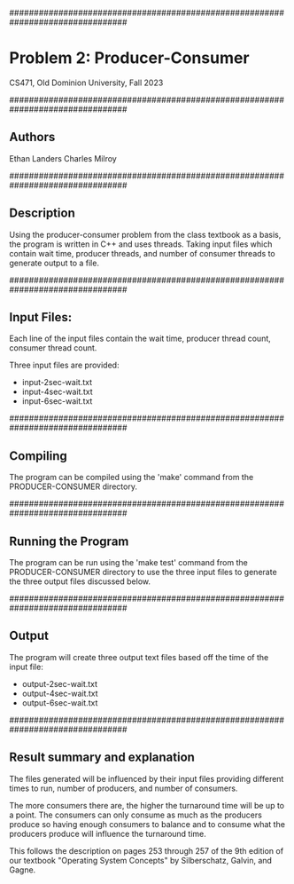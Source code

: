 ################################################################################
# Problem 2: Producer-Consumer
CS471, Old Dominion University, Fall 2023

################################################################################
##  Authors
Ethan Landers
Charles Milroy

################################################################################
## Description
Using the producer-consumer problem from the class textbook as a basis, the program is written in C++ and uses threads. Taking input files which contain wait time, producer threads, and number of consumer threads to generate output to a file. 

################################################################################
## Input Files:
Each line of the input files contain the wait time, producer thread count, consumer thread count.

Three input files are provided:
- input-2sec-wait.txt
- input-4sec-wait.txt
- input-6sec-wait.txt

################################################################################
##   Compiling
The program can be compiled using the 'make' command from the PRODUCER-CONSUMER directory.

################################################################################
##   Running the Program
The program can be run using the 'make test' command from the PRODUCER-CONSUMER directory to use the three input files to generate the three output files discussed below. 

################################################################################
##   Output
The program will create three output text files based off the time of the input file:
- output-2sec-wait.txt
- output-4sec-wait.txt
- output-6sec-wait.txt

################################################################################
##   Result summary and explanation
The files generated will be influenced by their input files providing different times to run, number of producers, and number of consumers.

The more consumers there are, the higher the turnaround time will be up to a point. The consumers can only consume as much as the producers produce so having enough consumers to balance and to consume what the producers produce will influence the turnaround time. 

This follows the description on pages 253 through 257 of the 9th edition of our textbook "Operating System Concepts" by Silberschatz, Galvin, and Gagne.